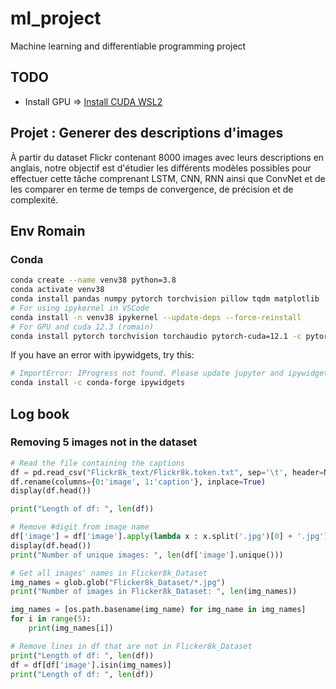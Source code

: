 # ml_project

Machine learning and differentiable programming project

## TODO

- Install GPU => [Install CUDA WSL2](https://www.youtube.com/watch?v=R4m8YEixidI)

## Projet : Generer des descriptions d'images

À partir du dataset Flickr contenant 8000 images avec leurs descriptions en anglais, notre objectif est d'étudier les différents modèles possibles pour effectuer cette tâche comprenant LSTM, CNN, RNN ainsi que ConvNet et de les comparer en terme de temps de convergence, de précision et de complexité.

## Env Romain

### Conda

```bash
conda create --name venv38 python=3.8
conda activate venv38
conda install pandas numpy pytorch torchvision pillow tqdm matplotlib
# For using ipykernel in VSCode
conda install -n venv38 ipykernel --update-deps --force-reinstall
# For GPU and cuda 12.3 (romain)
conda install pytorch torchvision torchaudio pytorch-cuda=12.1 -c pytorch -c nvidia
```

If you have an error with ipywidgets, try this:

```bash
# ImportError: IProgress not found. Please update jupyter and ipywidgets. See https://ipywidgets.readthedocs.io/en/stable/user_install.html
conda install -c conda-forge ipywidgets
```

## Log book

### Removing 5 images not in the dataset

```python
# Read the file containing the captions
df = pd.read_csv("Flickr8k_text/Flickr8k.token.txt", sep='\t', header=None)
df.rename(columns={0:'image', 1:'caption'}, inplace=True)
display(df.head())

print("Length of df: ", len(df))

# Remove #digit from image name
df['image'] = df['image'].apply(lambda x : x.split('.jpg')[0] + '.jpg')
display(df.head())
print("Number of unique images: ", len(df['image'].unique()))

# Get all images' names in Flicker8k_Dataset
img_names = glob.glob("Flicker8k_Dataset/*.jpg")
print("Number of images in Flicker8k_Dataset: ", len(img_names))

img_names = [os.path.basename(img_name) for img_name in img_names]
for i in range(5):
    print(img_names[i])

# Remove lines in df that are not in Flicker8k_Dataset
print("Length of df: ", len(df))
df = df[df['image'].isin(img_names)]
print("Length of df: ", len(df))
```
